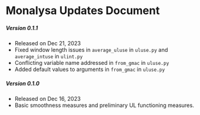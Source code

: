 # Monalysa Updates Document

##### Version 0.1.1 
- Released on Dec 21, 2023
- Fixed window length issues in ```average_uluse``` in ```uluse.py``` and ```average_intuse``` in ```ulint.py```
- Conflicting variable name addressed in ```from_gmac``` in ```uluse.py```
- Added default values to arguments  in ```from_gmac``` in ```uluse.py```

##### Version 0.1.0 
- Released on Dec 16, 2023
- Basic smoothness measures and preliminary UL functioning measures.